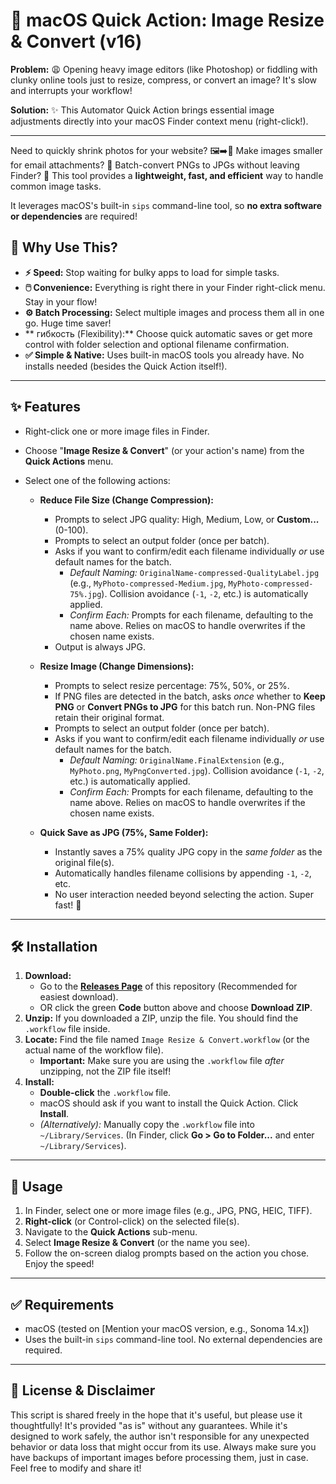 # 🚀 macOS Quick Action: Image Resize & Convert (v16)

**Problem:** 😩 Opening heavy image editors (like Photoshop) or fiddling with clunky online tools just to resize, compress, or convert an image? It's slow and interrupts your workflow!

**Solution:** ✨ This Automator Quick Action brings essential image adjustments directly into your macOS Finder context menu (right-click!).

---

Need to quickly shrink photos for your website? 🖼️➡️🤏 Make images smaller for email attachments? 📎 Batch-convert PNGs to JPGs without leaving Finder? 🔄 This tool provides a **lightweight, fast, and efficient** way to handle common image tasks.

It leverages macOS's built-in `sips` command-line tool, so **no extra software or dependencies** are required!

## 🤔 Why Use This?

- **⚡️ Speed:** Stop waiting for bulky apps to load for simple tasks.
- **🖱️ Convenience:** Everything is right there in your Finder right-click menu. Stay in your flow!
- **⚙️ Batch Processing:** Select multiple images and process them all in one go. Huge time saver!
- ** гибкость (Flexibility):** Choose quick automatic saves or get more control with folder selection and optional filename confirmation.
- **✅ Simple & Native:** Uses built-in macOS tools you already have. No installs needed (besides the Quick Action itself!).

---

## ✨ Features

- Right-click one or more image files in Finder.
- Choose "**Image Resize & Convert**" (or your action's name) from the **Quick Actions** menu.
- Select one of the following actions:

  - **Reduce File Size (Change Compression):**

    - Prompts to select JPG quality: High, Medium, Low, or **Custom...** (0-100).
    - Prompts to select an output folder (once per batch).
    - Asks if you want to confirm/edit each filename individually _or_ use default names for the batch.
      - _Default Naming:_ `OriginalName-compressed-QualityLabel.jpg` (e.g., `MyPhoto-compressed-Medium.jpg`, `MyPhoto-compressed-75%.jpg`). Collision avoidance (`-1`, `-2`, etc.) is automatically applied.
      - _Confirm Each:_ Prompts for each filename, defaulting to the name above. Relies on macOS to handle overwrites if the chosen name exists.
    - Output is always JPG.

  - **Resize Image (Change Dimensions):**

    - Prompts to select resize percentage: 75%, 50%, or 25%.
    - If PNG files are detected in the batch, asks _once_ whether to **Keep PNG** or **Convert PNGs to JPG** for this batch run. Non-PNG files retain their original format.
    - Prompts to select an output folder (once per batch).
    - Asks if you want to confirm/edit each filename individually _or_ use default names for the batch.
      - _Default Naming:_ `OriginalName.FinalExtension` (e.g., `MyPhoto.png`, `MyPngConverted.jpg`). Collision avoidance (`-1`, `-2`, etc.) is automatically applied.
      - _Confirm Each:_ Prompts for each filename, defaulting to the name above. Relies on macOS to handle overwrites if the chosen name exists.

  - **Quick Save as JPG (75%, Same Folder):**
    - Instantly saves a 75% quality JPG copy in the _same folder_ as the original file(s).
    - Automatically handles filename collisions by appending `-1`, `-2`, etc.
    - No user interaction needed beyond selecting the action. Super fast! 💨

---

## 🛠️ Installation

1.  **Download:**
    - Go to the [**Releases Page**](link-to-your-releases-page-if-you-create-one) of this repository (Recommended for easiest download).
    - OR click the green **Code** button above and choose **Download ZIP**.
2.  **Unzip:** If you downloaded a ZIP, unzip the file. You should find the `.workflow` file inside.
3.  **Locate:** Find the file named `Image Resize & Convert.workflow` (or the actual name of the workflow file).
    - **Important:** Make sure you are using the `.workflow` file _after_ unzipping, not the ZIP file itself!
4.  **Install:**
    - **Double-click** the `.workflow` file.
    - macOS should ask if you want to install the Quick Action. Click **Install**.
    - _(Alternatively):_ Manually copy the `.workflow` file into `~/Library/Services`. (In Finder, click **Go > Go to Folder...** and enter `~/Library/Services`).

---

## 🚀 Usage

1.  In Finder, select one or more image files (e.g., JPG, PNG, HEIC, TIFF).
2.  **Right-click** (or Control-click) on the selected file(s).
3.  Navigate to the **Quick Actions** sub-menu.
4.  Select **Image Resize & Convert** (or the name you see).
5.  Follow the on-screen dialog prompts based on the action you chose. Enjoy the speed!

---

## ✅ Requirements

- macOS (tested on [Mention your macOS version, e.g., Sonoma 14.x])
- Uses the built-in `sips` command-line tool. No external dependencies are required.

---

## 📜 License & Disclaimer

This script is shared freely in the hope that it's useful, but please use it thoughtfully! It's provided "as is" without any guarantees. While it's designed to work safely, the author isn't responsible for any unexpected behavior or data loss that might occur from its use. Always make sure you have backups of important images before processing them, just in case. Feel free to modify and share it!
